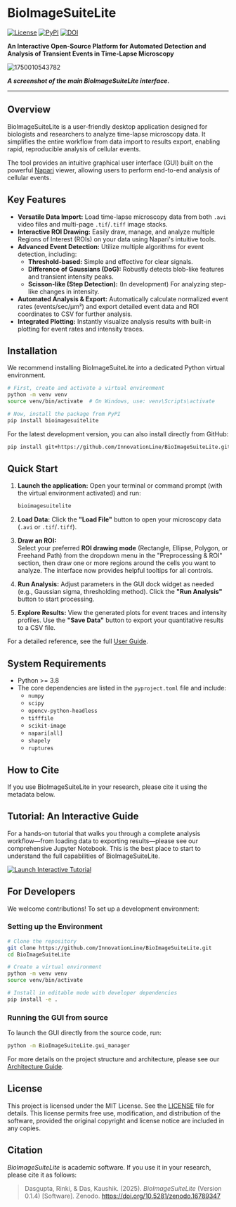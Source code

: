 # BioImageSuiteLite

[![License](https://img.shields.io/badge/License-MIT-yellow.svg)](https://opensource.org/licenses/MIT)
[![PyPI](https://img.shields.io/pypi/v/bioimagesuitelite.svg)](https://pypi.org/project/bioimagesuitelite/)
[![DOI](https://zenodo.org/badge/DOI/10.5281/zenodo.16789347.svg)](https://doi.org/10.5281/zenodo.16789347)

**An Interactive Open-Source Platform for Automated Detection and Analysis of Transient Events in Time-Lapse Microscopy**

![1750010543782](image/README/1750010543782.png)

***A screenshot of the main BioImageSuiteLite interface.***

---

## Overview

BioImageSuiteLite is a user-friendly desktop application designed for biologists and researchers to analyze time-lapse microscopy data. It simplifies the entire workflow from data import to results export, enabling rapid, reproducible analysis of cellular events.

The tool provides an intuitive graphical user interface (GUI) built on the powerful [Napari](https://napari.org/) viewer, allowing users to perform end-to-end analysis of cellular events.

## Key Features

- **Versatile Data Import:** Load time-lapse microscopy data from both `.avi` video files and multi-page `.tif`/`.tiff` image stacks.
- **Interactive ROI Drawing:** Easily draw, manage, and analyze multiple Regions of Interest (ROIs) on your data using Napari's intuitive tools.
- **Advanced Event Detection:** Utilize multiple algorithms for event detection, including:
  - **Threshold-based:** Simple and effective for clear signals.
  - **Difference of Gaussians (DoG):** Robustly detects blob-like features and transient intensity peaks.
  - **Scisson-like (Step Detection):** (In development) For analyzing step-like changes in intensity.
- **Automated Analysis & Export:** Automatically calculate normalized event rates (events/sec/µm²) and export detailed event data and ROI coordinates to CSV for further analysis.
- **Integrated Plotting:** Instantly visualize analysis results with built-in plotting for event rates and intensity traces.

## Installation

We recommend installing BioImageSuiteLite into a dedicated Python virtual environment.

```bash
# First, create and activate a virtual environment
python -m venv venv
source venv/bin/activate  # On Windows, use: venv\Scripts\activate

# Now, install the package from PyPI
pip install bioimagesuitelite
```

For the latest development version, you can also install directly from GitHub:

```bash
pip install git+https://github.com/InnovationLine/BioImageSuiteLite.git
```

## Quick Start

1. **Launch the application:**
   Open your terminal or command prompt (with the virtual environment activated) and run:

   ```bash
   bioimagesuitelite
   ```
2. **Load Data:**
   Click the **"Load File"** button to open your microscopy data (`.avi` or `.tif`/`.tiff`).
3. **Draw an ROI:**  
   Select your preferred **ROI drawing mode** (Rectangle, Ellipse, Polygon, or Freehand Path) from the dropdown menu in the "Preprocessing & ROI" section, then draw one or more regions around the cells you want to analyze. The interface now provides helpful tooltips for all controls.
4. **Run Analysis:**
   Adjust parameters in the GUI dock widget as needed (e.g., Gaussian sigma, thresholding method). Click the **"Run Analysis"** button to start processing.
5. **Explore Results:**
   View the generated plots for event traces and intensity profiles. Use the **"Save Data"** button to export your quantitative results to a CSV file.

For a detailed reference, see the full [User Guide](./UserGuide.md).

## System Requirements

- Python >= 3.8
- The core dependencies are listed in the `pyproject.toml` file and include:
  - `numpy`
  - `scipy`
  - `opencv-python-headless`
  - `tifffile`
  - `scikit-image`
  - `napari[all]`
  - `shapely`
  - `ruptures`

## How to Cite

If you use BioImageSuiteLite in your research, please cite it using the metadata below.

## Tutorial: An Interactive Guide

For a hands-on tutorial that walks you through a complete analysis workflow—from loading data to exporting results—please see our comprehensive Jupyter Notebook. This is the best place to start to understand the full capabilities of BioImageSuiteLite.

<a href="./examples/comprehensive_analysis_guide.ipynb" target="_blank" rel="noopener noreferrer">
    <img src="https://img.shields.io/badge/Launch-Interactive%20Tutorial-blue?style=for-the-badge&logo=jupyter" alt="Launch Interactive Tutorial" />
</a>

## For Developers

We welcome contributions! To set up a development environment:

### Setting up the Environment

```bash
# Clone the repository
git clone https://github.com/InnovationLine/BioImageSuiteLite.git
cd BioImageSuiteLite

# Create a virtual environment
python -m venv venv
source venv/bin/activate

# Install in editable mode with developer dependencies
pip install -e .
```

### Running the GUI from source

To launch the GUI directly from the source code, run:

```bash
python -m BioImageSuiteLite.gui_manager
```

For more details on the project structure and architecture, please see our [Architecture Guide](./ARCHITECTURE.md).

## License

This project is licensed under the MIT License. See the [LICENSE](./LICENSE) file for details.
This license permits free use, modification, and distribution of the software, provided the original copyright and license notice are included in any copies.

## Citation

*BioImageSuiteLite* is academic software. If you use it in your research, please cite it as follows:

> Dasgupta, Rinki, & Das, Kaushik. (2025). *BioImageSuiteLite* (Version 0.1.4) \[Software\]. Zenodo. https://doi.org/10.5281/zenodo.16789347
